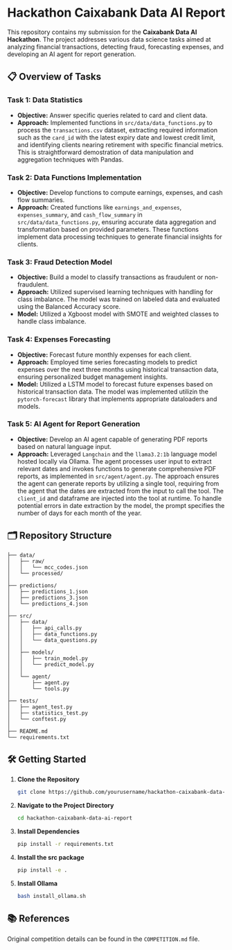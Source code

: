 # Hackathon Caixabank Data AI Report

This repository contains my submission for the **Caixabank Data AI Hackathon**. The project addresses various data science tasks aimed at analyzing financial transactions, detecting fraud, forecasting expenses, and developing an AI agent for report generation.

## 📋 Overview of Tasks

### **Task 1: Data Statistics**
- **Objective:** Answer specific queries related to card and client data.
- **Approach:** Implemented functions in `src/data/data_functions.py` to process the `transactions.csv` dataset, extracting required information such as the `card_id` with the latest expiry date and lowest credit limit, and identifying clients nearing retirement with specific financial metrics. This is straightforward demostration of data manipulation and aggregation techniques with Pandas.

### **Task 2: Data Functions Implementation**
- **Objective:** Develop functions to compute earnings, expenses, and cash flow summaries.
- **Approach:** Created functions like `earnings_and_expenses`, `expenses_summary`, and `cash_flow_summary` in `src/data/data_functions.py`, ensuring accurate data aggregation and transformation based on provided parameters. These functions implement data processing techniques to generate financial insights for clients.

### **Task 3: Fraud Detection Model**
- **Objective:** Build a model to classify transactions as fraudulent or non-fraudulent.
- **Approach:** Utilized supervised learning techniques with handling for class imbalance. The model was trained on labeled data and evaluated using the Balanced Accuracy score.
- **Model:** Utilized a Xgboost model with SMOTE and weighted classes to handle class imbalance.

### **Task 4: Expenses Forecasting**
- **Objective:** Forecast future monthly expenses for each client.
- **Approach:** Employed time series forecasting models to predict expenses over the next three months using historical transaction data, ensuring personalized budget management insights.
- **Model:** Utilized a LSTM model to forecast future expenses based on historical transaction data. The model was implemented utilizin the `pytorch-forecast` library that implements appropriate dataloaders and models.

### **Task 5: AI Agent for Report Generation**
- **Objective:** Develop an AI agent capable of generating PDF reports based on natural language input.
- **Approach:** Leveraged `Langchain` and the `llama3.2:1b` language model hosted locally via Ollama. The agent processes user input to extract relevant dates and invokes functions to generate comprehensive PDF reports, as implemented in `src/agent/agent.py`. The approach ensures the agent can generate reports by utilizing a single tool, requiring from the agent that the dates are extracted from the input to call the tool. The `client_id` and dataframe are injected into the tool at runtime. To handle potential errors in date extraction by the model, the prompt specifies the number of days for each month of the year.

## 🗂️ Repository Structure

```
├── data/
│   ├── raw/
│   │   └── mcc_codes.json    
│   └── processed/              
│
├── predictions/   
│   ├── predictions_1.json 
│   ├── predictions_3.json 
│   └── predictions_4.json
│
├── src/                       
│   ├── data/                   
│   │   ├── api_calls.py       
│   │   ├── data_functions.py       
│   │   └── data_questions.py     
│   │
│   ├── models/                 
│   │   ├── train_model.py      
│   │   └── predict_model.py   
│   │
│   └── agent/                  
│       ├── agent.py            
│       └── tools.py            
│
├── tests/                      
│   ├── agent_test.py       
│   ├── statistics_test.py 
│   └── conftest.py                    
│
├── README.md  
└── requirements.txt     
```

## 🛠️ Getting Started

1. **Clone the Repository**
    ```bash
    git clone https://github.com/yourusername/hackathon-caixabank-data-ai-report.git
    ```
2. **Navigate to the Project Directory**
    ```bash
    cd hackathon-caixabank-data-ai-report
    ```
3. **Install Dependencies**
    ```bash
    pip install -r requirements.txt
    ```
4. **Install the src package**
    ```bash
    pip install -e .
    ```
5. **Install Ollama**
    ```bash
    bash install_ollama.sh
    ```

## 📚 References

Original competition details can be found in the `COMPETITION.md` file.
